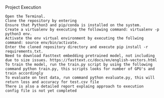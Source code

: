 Project Execution

    Open the Terminal.
    Clone the repository by entering 
    Ensure that Python3 and pip/conda is installed on the system.
    Create a virtualenv by executing the following command: virtualenv -p python3 env.
    Activate the env virtual environment by executing the follwing command: source env/bin/activate.
    Enter the cloned repository directory and execute pip install -r requirements.txt.
    Need to download Fasttext embedding pretrained model, not including due to size issues. https://fasttext.cc/docs/en/english-vectors.html
    To train the model, run the train.py script by using the following command python train.py, this scripts looks for number of GPU's and train accordingly
    To evaluate on test data, run command python evaluate.py, this will return loss and accuracy for test.csv file
    There is also a detailed report explaing approach to execution
    config file is not yet completed
    
